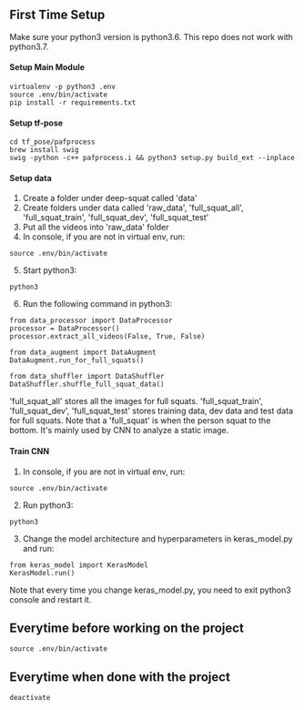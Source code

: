 ## First Time Setup

Make sure your python3 version is python3.6. This repo does not work with python3.7.

#### Setup Main Module
```
virtualenv -p python3 .env
source .env/bin/activate
pip install -r requirements.txt
```

#### Setup tf-pose
```
cd tf_pose/pafprocess
brew install swig
swig -python -c++ pafprocess.i && python3 setup.py build_ext --inplace
```

#### Setup data
1. Create a folder under deep-squat called 'data'
2. Create folders under data called 'raw_data', 'full_squat_all', 'full_squat_train', 'full_squat_dev', 'full_squat_test'
3. Put all the videos into 'raw_data' folder
4. In console, if you are not in virtual env, run:
```
source .env/bin/activate
```
5. Start python3:
```
python3
```
6. Run the following command in python3:
```
from data_processor import DataProcessor
processor = DataProcessor()
processor.extract_all_videos(False, True, False)

from data_augment import DataAugment
DataAugment.run_for_full_squats()

from data_shuffler import DataShuffler
DataShuffler.shuffle_full_squat_data()
```

'full_squat_all' stores all the images for full squats. 'full_squat_train', 'full_squat_dev', 'full_squat_test' stores training data, dev data and test data for full squats.
Note that a 'full_squat' is when the person squat to the bottom. It's mainly used by CNN to analyze a static image.

#### Train CNN

1. In console, if you are not in virtual env, run:
```
source .env/bin/activate
```
2. Run python3:
```
python3
```
3. Change the model architecture and hyperparameters in keras_model.py and run:
```
from keras_model import KerasModel
KerasModel.run()
```

Note that every time you change keras_model.py, you need to exit python3 console and restart it.

## Everytime before working on the project
```
source .env/bin/activate
```

## Everytime when done with the project
```
deactivate
```
